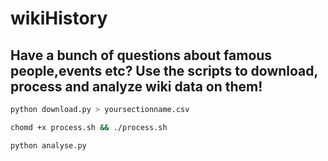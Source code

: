 # wikiHistory


## Have a bunch of questions about famous people,events etc? Use the scripts to download, process and analyze wiki data on them!

```bash
python download.py > yoursectionname.csv
```

```bash
chomd +x process.sh && ./process.sh
```

```bash
python analyse.py
```
